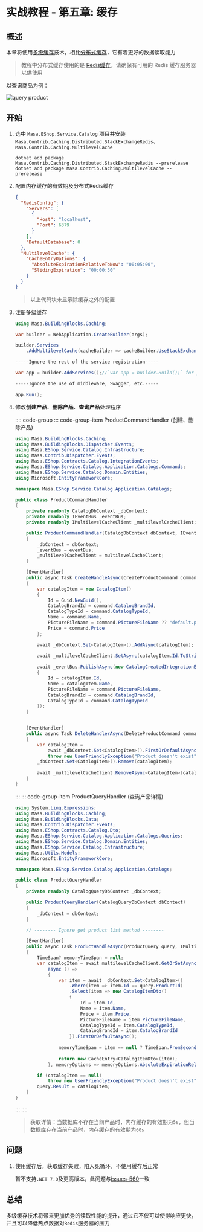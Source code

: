 # 实战教程 - 第五章: 缓存

## 概述

本章将使用[多级缓存](/framework/building-blocks/caching/multilevel-cache)技术，相比[分布式缓存](https://learn.microsoft.com/zh-cn/aspnet/core/performance/caching/distributed)，它有着更好的数据读取能力

> 教程中分布式缓存使用的是 [Redis缓存](/framework/building-blocks/caching/stackexchange-redis)，请确保有可用的 Redis 缓存服务器以供使用



以查询商品为例：

<div>
  <img alt="query product" src="https://s2.loli.net/2023/04/19/f4KPB6SAnQOzsyZ.png"/>
</div>

## 开始

1. 选中 `Masa.EShop.Service.Catalog` 项目并安装 `Masa.Contrib.Caching.Distributed.StackExchangeRedis`、`Masa.Contrib.Caching.MultilevelCache`

   ```shell 终端
   dotnet add package Masa.Contrib.Caching.Distributed.StackExchangeRedis --prerelease
   dotnet add package Masa.Contrib.Caching.MultilevelCache --prerelease
   ```
   
2. 配置内存缓存的有效期及分布式Redis缓存

   ```json appsettings.json
   {
     "RedisConfig": {
       "Servers": [
         {
           "Host": "localhost",
           "Port": 6379
         }
       ],
       "DefaultDatabase": 0
     },
     "MultilevelCache": {
       "CacheEntryOptions": {
         "AbsoluteExpirationRelativeToNow": "00:05:00",
         "SlidingExpiration": "00:00:30"
       }
     }
   }
   ```

   > 以上代码块未显示除缓存之外的配置

3. 注册多级缓存

   ```csharp Program.cs
   using Masa.BuildingBlocks.Caching;
   
   var builder = WebApplication.CreateBuilder(args);
   
   builder.Services
       .AddMultilevelCache(cacheBuilder => cacheBuilder.UseStackExchangeRedisCache());
   
   -----Ignore the rest of the service registration-----
   
   var app = builder.AddServices();//`var app = builder.Build();` for projects not using MinimalAPis
   
   -----Ignore the use of middleware, Swagger, etc.-----
   
   app.Run();
   ```

4. 修改**创建产品**、**删除产品**、**查询产品**处理程序

   :::: code-group
   ::: code-group-item ProductCommandHandler (创建、删除产品)

   ```csharp Application/Catalogs/ProductCommandHandler.cs
   using Masa.BuildingBlocks.Caching;
   using Masa.BuildingBlocks.Dispatcher.Events;
   using Masa.EShop.Service.Catalog.Infrastructure;
   using Masa.Contrib.Dispatcher.Events;
   using Masa.EShop.Contracts.Catalog.IntegrationEvents;
   using Masa.EShop.Service.Catalog.Application.Catalogs.Commands;
   using Masa.EShop.Service.Catalog.Domain.Entities;
   using Microsoft.EntityFrameworkCore;
   
   namespace Masa.EShop.Service.Catalog.Application.Catalogs;
   
   public class ProductCommandHandler
   {
       private readonly CatalogDbContext _dbContext;
       private readonly IEventBus _eventBus;
       private readonly IMultilevelCacheClient _multilevelCacheClient;
   
       public ProductCommandHandler(CatalogDbContext dbContext, IEventBus eventBus, IMultilevelCacheClient multilevelCacheClient)
       {
           _dbContext = dbContext;
           _eventBus = eventBus;
           _multilevelCacheClient = multilevelCacheClient;
       }
   
       [EventHandler]
       public async Task CreateHandleAsync(CreateProductCommand command)
       {
           var catalogItem = new CatalogItem()
           {
               Id = Guid.NewGuid(),
               CatalogBrandId = command.CatalogBrandId,
               CatalogTypeId = command.CatalogTypeId,
               Name = command.Name,
               PictureFileName = command.PictureFileName ?? "default.png",
               Price = command.Price
           };
   
           await _dbContext.Set<CatalogItem>().AddAsync(catalogItem);
           
           await _multilevelCacheClient.SetAsync(catalogItem.Id.ToString(), catalogItem);
   
           await _eventBus.PublishAsync(new CatalogCreatedIntegrationEvent()
           {
               Id = catalogItem.Id,
               Name = catalogItem.Name,
               PictureFileName = command.PictureFileName,
               CatalogBrandId = command.CatalogBrandId,
               CatalogTypeId = command.CatalogTypeId
           });
       }
   
   
       [EventHandler]
       public async Task DeleteHandlerAsync(DeleteProductCommand command)
       {
           var catalogItem =
               await _dbContext.Set<CatalogItem>().FirstOrDefaultAsync(item => item.Id == command.ProductId) ??
               throw new UserFriendlyException("Product doesn't exist");
           _dbContext.Set<CatalogItem>().Remove(catalogItem);
           
           await _multilevelCacheClient.RemoveAsync<CatalogItem>(catalogItem.Id.ToString());
       }
   }
   ```
   
   :::
   ::: code-group-item ProductQueryHandler (查询产品详情)
   
   ```csharp Application/Catalogs/ProductQueryHandler.cs
   using System.Linq.Expressions;
   using Masa.BuildingBlocks.Caching;
   using Masa.BuildingBlocks.Data;
   using Masa.Contrib.Dispatcher.Events;
   using Masa.EShop.Contracts.Catalog.Dto;
   using Masa.EShop.Service.Catalog.Application.Catalogs.Queries;
   using Masa.EShop.Service.Catalog.Domain.Entities;
   using Masa.EShop.Service.Catalog.Infrastructure;
   using Masa.Utils.Models;
   using Microsoft.EntityFrameworkCore;
   
   namespace Masa.EShop.Service.Catalog.Application.Catalogs;
   
   public class ProductQueryHandler
   {
       private readonly CatalogQueryDbContext _dbContext;
   
       public ProductQueryHandler(CatalogQueryDbContext dbContext)
       {
           _dbContext = dbContext;
       }
   
       // -------- Ignore get product list method --------
   
       [EventHandler]
       public async Task ProductHandleAsync(ProductQuery query, IMultilevelCacheClient multilevelCacheClient)
       {
           TimeSpan? memoryTimeSpan = null;
           var catalogItem = await multilevelCacheClient.GetOrSetAsync(query.ProductId.ToString(),
               async () =>
               {
                   var item = await _dbContext.Set<CatalogItem>()
                       .Where(item => item.Id == query.ProductId)
                       .Select(item => new CatalogItemDto()
                       {
                           Id = item.Id,
                           Name = item.Name,
                           Price = item.Price,
                           PictureFileName = item.PictureFileName,
                           CatalogTypeId = item.CatalogTypeId,
                           CatalogBrandId = item.CatalogBrandId
                       }).FirstOrDefaultAsync();
                   
                   memoryTimeSpan = item == null ? TimeSpan.FromSeconds(5) :TimeSpan.FromSeconds(60);
                   
                   return new CacheEntry<CatalogItemDto>(item);
               }, memoryOptions => memoryOptions.AbsoluteExpirationRelativeToNow = memoryTimeSpan);
   
           if (catalogItem == null)
               throw new UserFriendlyException("Product doesn't exist");
           query.Result = catalogItem;
       }
   }
   ```
   
   :::
   ::::
   
   > 获取详情：当数据库不存在当前产品时，内存缓存的有效期为`5s`，但当数据库存在当前产品时，内存缓存的有效期为`60s`

## 问题

1. 使用缓存后，获取缓存失败，陷入死循环，不使用缓存后正常

   暂不支持`.NET 7.0`及更高版本，此问题与[issues-560](https://github.com/masastack/MASA.Framework/issues/560)一致

## 总结

多级缓存技术将带来更加优秀的读取性能的提升，通过它不仅可以使得响应更快，并且可以降低热点数据对`Redis`服务器的压力
